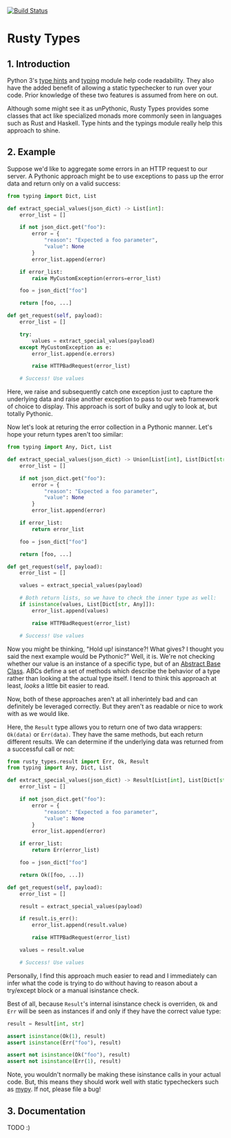 [![Build Status](https://travis-ci.org/TheDan64/rusty-types.svg?branch=master)](https://travis-ci.org/TheDan64/rusty-types)

Rusty Types
===========

## 1. Introduction
Python 3's [type hints][type-hints] and [typing][typing] module help code readability. They also have the added benefit of allowing a static typechecker to run over your code. Prior knowledge of these two features is assumed from here on out.

Although some might see it as unPythonic, Rusty Types provides some classes that act like specialized monads more commonly seen in languages such as Rust and Haskell. Type hints and the typings module really help this approach to shine.

## 2. Example
Suppose we'd like to aggregate some errors in an HTTP request to our server. A Pythonic approach might be to use exceptions to pass up the error data and return only on a valid success:

```python
from typing import Dict, List

def extract_special_values(json_dict) -> List[int]:
    error_list = []

    if not json_dict.get("foo"):
        error = {
            "reason": "Expected a foo parameter",
            "value": None
        }
        error_list.append(error)

    if error_list:
        raise MyCustomException(errors=error_list)

    foo = json_dict["foo"]

    return [foo, ...]

def get_request(self, payload):
    error_list = []

    try:
        values = extract_special_values(payload)
    except MyCustomException as e:
        error_list.append(e.errors)

        raise HTTPBadRequest(error_list)

    # Success! Use values
```

Here, we raise and subsequently catch one exception just to capture the underlying data and raise another exception to pass to our web framework of choice to display. This approach is sort of bulky and ugly to look at, but totally Pythonic.

Now let's look at returing the error collection in a Pythonic manner. Let's hope your return types aren't too similar:

```python
from typing import Any, Dict, List

def extract_special_values(json_dict) -> Union[List[int], List[Dict[str, Any]]]:
    error_list = []

    if not json_dict.get("foo"):
        error = {
            "reason": "Expected a foo parameter",
            "value": None
        }
        error_list.append(error)

    if error_list:
        return error_list

    foo = json_dict["foo"]

    return [foo, ...]

def get_request(self, payload):
    error_list = []

    values = extract_special_values(payload)

    # Both return lists, so we have to check the inner type as well:
    if isinstance(values, List[Dict[str, Any]]):
        error_list.append(values)

        raise HTTPBadRequest(error_list)

    # Success! Use values
```

Now you might be thinking, "Hold up! isinstance?! What gives? I thought you said the next example would be Pythonic?" Well, it is. We're not checking whether our value is an instance of a specific type, but of an [Abstract Base Class][abcs]. ABCs define a set of methods which describe the behavior of a type rather than looking at the actual type itself. I tend to think this approach at least, *looks* a little bit easier to read.

Now, both of these approaches aren't at all inherintely bad and can definitely be leveraged correctly. But they aren't as readable or nice to work with as we would like.

Here, the `Result` type allows you to return one of two data wrappers: `Ok(data)` or `Err(data)`. They have the same methods, but each return different results. We can determine if the underlying data was returned from a successful call or not:

```python
from rusty_types.result import Err, Ok, Result
from typing import Any, Dict, List

def extract_special_values(json_dict) -> Result[List[int], List[Dict[str, Any]]]:
    error_list = []

    if not json_dict.get("foo"):
        error = {
            "reason": "Expected a foo parameter",
            "value": None
        }
        error_list.append(error)

    if error_list:
        return Err(error_list)

    foo = json_dict["foo"]

    return Ok([foo, ...])

def get_request(self, payload):
    error_list = []

    result = extract_special_values(payload)

    if result.is_err():
        error_list.append(result.value)

        raise HTTPBadRequest(error_list)

    values = result.value

    # Success! Use values
```

Personally, I find this approach much easier to read and I immediately can infer what the code is trying to do without having to reason about a try/except block or a manual isinstance check.

Best of all, because `Result`'s internal isinstance check is overriden, `Ok` and `Err` will be seen as instances if and only if they have the correct value type:

```python
result = Result[int, str]

assert isinstance(Ok(1), result)
assert isinstance(Err("foo"), result)

assert not isinstance(Ok("foo"), result)
assert not isinstance(Err(1), result)
```

Note, you wouldn't normally be making these isinstance calls in your actual code. But, this means they should work well with static typecheckers such as [mypy][mypy]. If not, please file a bug!

## 3. Documentation

TODO :)

[abcs]: https://docs.python.org/3/library/abc.html
[type-hints]: https://www.python.org/dev/peps/pep-0484/
[typing]: https://docs.python.org/3/library/typing.html
[mypy]: http://mypy-lang.org/

